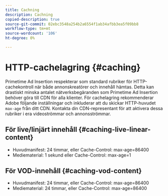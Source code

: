 ```yaml
---
title: Cachning
description: Cachning
copied-description: true
source-git-commit: 02ebc3548a254b2a6554f1ab34afbb3ea5f09bb8
workflow-type: tm+mt
source-wordcount: '106'
ht-degree: 0%

---
```


# HTTP-cachelagring {#caching}

Primetime Ad Insertion respekterar som standard rubriker för HTTP-cachekontroll när både annonskreatörer och innehåll hämtas.  Detta kan drastiskt minska antalet nätverksbegäranden som Primetime Ad Insertion behöver göra till CDN för alla klienter.  För cachelagring rekommenderar Adobe följande inställningar och inkluderar att du skickar HTTP-huvudet `max-age` från ditt CDN.  Kontakta din CDN-representant för att aktivera dessa rubriker i era videoströmmar och annonsströmmar.

## För live/linjärt innehåll {#caching-live-linear-content}

* Huvudmanifest: 24 timmar, eller Cache-Control: max-age=86400
* Mediematerial: 1 sekund eller Cache-Control: max-age=1

## För VOD-innehåll {#caching-vod-content}

* Huvudmanifest: 24 timmar, eller Cache-Control: max-age=86400
* Mediematerial: 24 timmar, eller Cache-Control: max-age=86400

